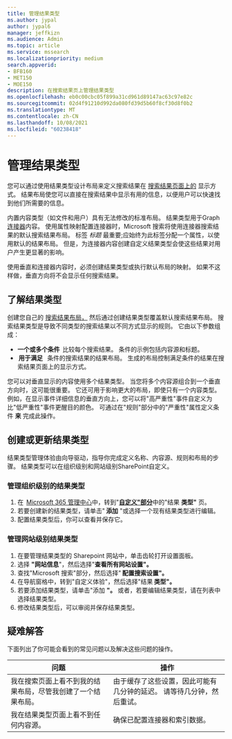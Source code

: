 ```yaml
---
title: 管理结果类型
ms.author: jypal
author: jypal6
manager: jeffkizn
ms.audience: Admin
ms.topic: article
ms.service: mssearch
ms.localizationpriority: medium
search.appverid:
- BFB160
- MET150
- MOE150
description: 在搜索结果页上管理结果类型
ms.openlocfilehash: eb0c00cbc05f899a31cd961d89147ac63c97e82c
ms.sourcegitcommit: 02d4f91210d992da080fd39d5b60f8cf30d8f0b2
ms.translationtype: MT
ms.contentlocale: zh-CN
ms.lasthandoff: 10/08/2021
ms.locfileid: "60238418"
---
```

# <a name="manage-result-types"></a>管理结果类型

您可以通过使用结果类型设计布局来定义搜索结果在 [搜索结果页面上的](customize-results-layout.md) 显示方式。 结果布局使您可以直接在搜索结果中显示有用的信息，以便用户可以快速找到他们所需要的信息。

内置内容类型（如文件和用户）具有无法修改的标准布局。 结果类型用于Graph[连接器](connectors-overview.md)内容。 使用属性映射配置连接器时，Microsoft 搜索将使用连接器搜索结果的默认搜索结果布局。 标签 *标题* 最重要;应始终为此标签分配一个属性，以使用默认的结果布局。 但是，为连接器内容创建自定义结果类型会使这些结果对用户产生更显著的影响。

使用垂直和连接器内容时，必须创建结果类型或执行默认布局的映射。 如果不这样做，垂直方向将不会显示任何搜索结果。

## <a name="understanding-result-types"></a>了解结果类型

创建您自己的 [搜索结果布局，](customize-results-layout.md) 然后通过创建结果类型覆盖默认搜索结果布局。 搜索结果类型是导致不同类型的搜索结果以不同方式显示的规则。 它由以下参数组成：

- **一个或多个条件**  比较每个搜索结果。 条件的示例包括内容源和标题。
-  **用于满足**   条件的搜索结果的结果布局。 生成的布局控制满足条件的结果在搜索结果页面上的显示方式。

您可以对垂直显示的内容使用多个结果类型。 当您将多个内容源组合到一个垂直方向时，这可能很重要。 它还可用于影响更大的布局，即使只有一个内容类型。 例如，在显示事件详细信息的垂直方向上，您可以将"高严重性"事件自定义为比"低严重性"事件更醒目的颜色。 可通过在"规则"部分中的"严重性"属性定义条件 **来** 完成此操作。

## <a name="create-or-update-result-types"></a>创建或更新结果类型

结果类型管理体验由向导驱动，指导你完成定义名称、内容源、规则和布局的步骤。 结果类型可以在组织级别和网站级别SharePoint自定义。

### <a name="manage-organization-level-result-types"></a>管理组织级别的结果类型

1. 在  [Microsoft 365 管理中心](https://admin.microsoft.com/)中，转到"[**自定义"部分**](https://admin.microsoft.com/Adminportal/Home#/MicrosoftSearch/resulttypes)中的"结果 **类型"** 页。
2. 若要创建新的结果类型，请单击" **添加** "或选择一个现有结果类型进行编辑。
3. 配置结果类型后，你可以查看并保存它。

### <a name="manage-site-level-result-types"></a>管理网站级别结果类型

1. 在要管理结果类型的 Sharepoint 网站中，单击齿轮打开设置面板。
2. 选择 **"网站信息**"，然后选择"**查看所有网站设置"。**  
3. 查找"Microsoft 搜索"部分，然后选择" **配置搜索设置"。**
4. 在导航窗格中，转到"自定义体验"，然后选择"结果 **类型"。**
5. 若要添加结果类型，请单击"添加 **"。** 或者，若要编辑结果类型，请在列表中选择结果类型。
6. 修改结果类型后，可以审阅并保存结果类型。

## <a name="troubleshooting"></a>疑难解答

下面列出了你可能会看到的常见问题以及解决这些问题的操作。

|问题  |操作  |
|---------|---------|
| 我在搜索页面上看不到我的结果布局，尽管我创建了一个结果布局。 | 由于缓存了这些设置，因此可能有几分钟的延迟。 请等待几分钟，然后重试。        |
| 我在结果类型页面上看不到任何内容源。 | 确保已配置连接器和索引数据。   |
